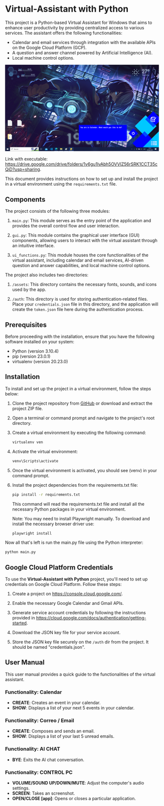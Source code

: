 # Virtual-Assistant with Python

This project is a Python-based Virtual Assistant for Windows that aims to enhance user productivity by providing centralized access to various services. The assistant offers the following functionalities:

- Calendar and email services through integration with the available APIs on the Google Cloud Platform (GCP).
- A question and answer channel powered by Artificial Intelligence (AI).
- Local machine control options.

![Example Image](assets/screenshot.jpg)

Link with executable: https://drive.google.com/drive/folders/1v6gu1lvAbh5OVVIZ56rSRK1CCT35cQjD?usp=sharing.

This document provides instructions on how to set up and install the project in a virtual environment using the `requirements.txt` file.

## Components

The project consists of the following three modules:

1. `main.py`: This module serves as the entry point of the application and provides the overall control flow and user interaction.

2. `gui.py`: This module contains the graphical user interface (GUI) components, allowing users to interact with the virtual assistant through an intuitive interface.

3. `ui_functions.py`: This module houses the core functionalities of the virtual assistant, including calendar and email services, AI-driven question and answer capabilities, and local machine control options.

The project also includes two directories:

1. `/assets`: This directory contains the necessary fonts, sounds, and icons used by the app.

2. `/auth`: This directory is used for storing authentication-related files. Place your `credentials.json` file in this directory, and the application will create the `token.json` file here during the authentication process.

## Prerequisites

Before proceeding with the installation, ensure that you have the following software installed on your system:

- Python (version 3.10.4)
- pip (version 23.0.1)
- virtualenv (version 20.23.0)

## Installation

To install and set up the project in a virtual environment, follow the steps below:

1. Clone the project repository from [GitHub](https://github.com/mcparfer/Virtual-Assistant) or download and extract the project ZIP file.

2. Open a terminal or command prompt and navigate to the project's root directory.

3. Create a virtual environment by executing the following command:

   ```bash
   virtualenv ven
   ```

4. Activate the virtual environment:

   ```bash
   venv\Scripts\activate
   ```
   
5. Once the virtual environment is activated, you should see (venv) in your command prompt.

6. Install the project dependencies from the requirements.txt file:

   ```bash
   pip install -r requirements.txt
   ```
   
   This command will read the requirements.txt file and install all the necessary Python packages in your virtual environment.

   Note: You may need to install Playwright manually. To download and install the necessary browser driver use:

   ```bash
   playwright install
   ```

Now all that's left is run the main.py file using the Python interpreter:
   ```bash
   python main.py
   ```

## Google Cloud Platform Credentials

To use the **Virtual-Assistant with Python** project, you'll need to set up credentials on Google Cloud Platform. Follow these steps:

1. Create a project on https://console.cloud.google.com/.

2. Enable the necessary Google Calendar and Gmail APIs.

3. Generate service account credentials by following the instructions provided in https://cloud.google.com/docs/authentication/getting-started.

4. Download the JSON key file for your service account.

5. Store the JSON key file securely on the `/auth` dir from the project. It should be named "credentials.json".

## User Manual

This user manual provides a quick guide to the functionalities of the virtual assistant.

### Functionality: Calendar

- **CREATE**: Creates an event in your calendar.
- **SHOW**: Displays a list of your next 5 events in your calendar.

### Functionality: Correo / Email

- **CREATE**: Composes and sends an email.
- **SHOW**: Displays a list of your last 5 unread emails.

### Functionality: AI CHAT

- **BYE**: Exits the AI chat conversation.

### Functionality: CONTROL PC

- **VOLUME/SOUND UP/DOWN/MUTE**: Adjust the computer's audio settings.
- **SCREEN**: Takes an screenshot.
- **OPEN/CLOSE [app]**: Opens or closes a particular application.
